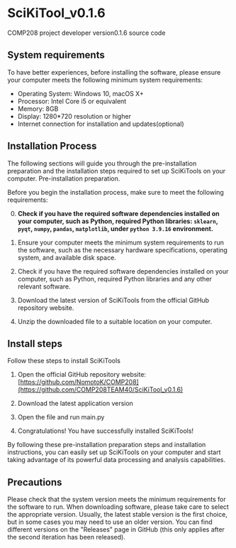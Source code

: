 # SciKiTool_v0.1.6
COMP208 project developer version0.1.6 source code

 
## System requirements
To have better experiences, before installing the software, please ensure your computer meets the following minimum system requirements:

- Operating System: Windows 10, macOS X+
- Processor: Intel Core i5 or equivalent
- Memory: 8GB
- Display: 1280*720 resolution or higher
- Internet connection for installation and updates(optional) 

## Installation Process
The following sections will guide you through the pre-installation preparation and the installation steps required to set up SciKiTools on your computer. Pre-installation preparation.

Before you begin the installation process, make sure to meet the following requirements:

0.	**Check if you have the required software dependencies installed on your computer, such as Python, required Python libraries: `sklearn`, `pyqt`, `numpy`, `pandas`, `matplotlib`, under `python 3.9.16` environment.**

1. Ensure your computer meets the minimum system requirements to run the software, such as the necessary hardware specifications, operating system, and available disk space.

2. Check if you have the required software dependencies installed on your computer, such as Python, required Python libraries and any other relevant software.

3. Download the latest version of SciKiTools from the official GitHub repository website.

4. Unzip the downloaded file to a suitable location on your computer. 

## Install steps
Follow these steps to install SciKiTools

1. Open the official GitHub repository website: [https://github.com/NomotoK/COMP208](https://github.com/COMP208TEAM40/SciKiTool_v0.1.6)

2. Download the latest application version

3. Open the file and run main.py

4. Congratulations! You have successfully installed SciKiTools!

By following these pre-installation preparation steps and installation instructions, you can easily set up SciKiTools on your computer and start taking advantage of its powerful data processing and analysis capabilities.

## Precautions
Please check that the system version meets the minimum requirements for the software to run. When downloading software, please take care to select the appropriate version. Usually, the latest stable version is the first choice, but in some cases you may need to use an older version. You can find different versions on the "Releases" page in GitHub (this only applies after the second iteration has been released).
